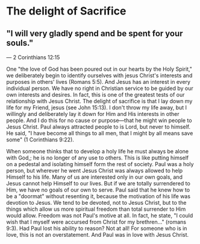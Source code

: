 # The delight of Sacrifice

## "I will very gladly spend and be spent for your souls."

&mdash; 2 Corinthians 12:15

One "the love of God has been poured out in our hearts by the Holy Spirit," we deliberately begin to identify ourselves with jesus Christ's interests and purposes in others' lives (Romans 5:5).  And Jesus has an interest in every individual person.  We have no right in Christian service to be guided by our own interests and desires.  In fact, this is one of the greatest tests of our relationship with Jesus Christ. The delight of sacrifice is that I lay down my life for my Friend, jesus (see John 15:13).  I don't throw my life away, but I willingly and deliberately lay it down for Him and His interests in other people.  And I do this for no cause or purpose&mdash;that he might win people to Jesus Christ.  Paul always attracted people to is Lord, but never to himself.  He said, "I have become all things to all men, that I might by all means save some" (1 Corinthians 9:22).  

When someone thinks that to develop a holy life he must always be alone with God,; he is no longer of any use to others.  This is like putting himself on a pedestal and isolating himself form the rest of society.  Paul was a holy person, but wherever he went Jesus Christ was always allowed to help Himself to his life.  Many of us are interested only in our own goals, and Jesus cannot help Himself to our lives.  But if we are totally surrendered to Him, we have no goals of our own to serve.  Paul said that he knew how to be a "doormat" without resenting it, because the motivation of his life was devotion to Jesus.  We tend to be devoted, not to Jesus Christ, but to the things which allow us more spiritual freedom than total surrender to Him would allow.  Freedom was not Paul's motive at all.  In fact, he state, "I could wish that I myself were accursed from Christ for my brethren&hellip;" (romans 9:3).  Had Paul lost his ability to reason?  Not at all!  For someone who is in love, this is not an overstatement.  And Paul was in love with Jesus Christ.
